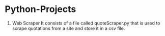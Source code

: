 # Python-Projects

1. Web Scraper
    It consists of a file called quoteScraper.py that is used to scrape quotations from a site and store it in a csv file.
